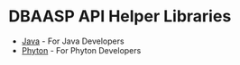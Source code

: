 
# DBAASP API Helper Libraries

* [Java](https://github.com/dbaasp/dbaasp_api_helper_libraries/blob/master/README-JAVA.md) - For Java Developers
* [Phyton](https://github.com/dbaasp/dbaasp_api_helper_libraries/blob/master/README-JAVA.md) - For Phyton Developers


